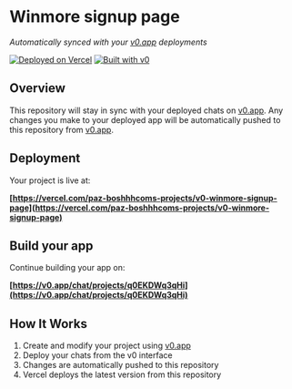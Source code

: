 # Winmore signup page

*Automatically synced with your [v0.app](https://v0.app) deployments*

[![Deployed on Vercel](https://img.shields.io/badge/Deployed%20on-Vercel-black?style=for-the-badge&logo=vercel)](https://vercel.com/paz-boshhhcoms-projects/v0-winmore-signup-page)
[![Built with v0](https://img.shields.io/badge/Built%20with-v0.app-black?style=for-the-badge)](https://v0.app/chat/projects/q0EKDWq3qHi)

## Overview

This repository will stay in sync with your deployed chats on [v0.app](https://v0.app).
Any changes you make to your deployed app will be automatically pushed to this repository from [v0.app](https://v0.app).

## Deployment

Your project is live at:

**[https://vercel.com/paz-boshhhcoms-projects/v0-winmore-signup-page](https://vercel.com/paz-boshhhcoms-projects/v0-winmore-signup-page)**

## Build your app

Continue building your app on:

**[https://v0.app/chat/projects/q0EKDWq3qHi](https://v0.app/chat/projects/q0EKDWq3qHi)**

## How It Works

1. Create and modify your project using [v0.app](https://v0.app)
2. Deploy your chats from the v0 interface
3. Changes are automatically pushed to this repository
4. Vercel deploys the latest version from this repository